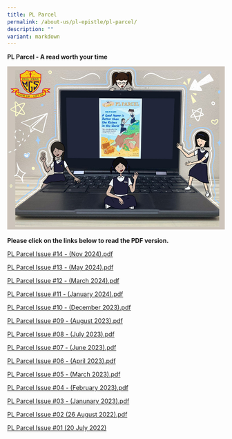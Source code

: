```yaml
---
title: PL Parcel
permalink: /about-us/pl-epistle/pl-parcel/
description: ""
variant: markdown
---
```

**PL Parcel - A read worth your time**

![](/images/pl%20parcel.jpg)

**Please click on the links below to read the PDF version.**

[PL Parcel Issue #14 - (Nov 2024).pdf](https://drive.google.com/file/d/1p0qvNyKmi3ZD6g7FHjpAiUJ_XlQWCEor/view?usp=share_link)

[PL Parcel Issue #13 - (May 2024).pdf](https://drive.google.com/file/d/1_mtPOjisI2SHG-PD0mGm6c374z4CNLf_/view?usp=drive_link)

[PL Parcel Issue #12 - (March 2024).pdf](https://drive.google.com/file/d/1Qi--_3Q9gzg9vaqvWTZK4Z21jkdg6Nl0/view?usp=share_link)

[PL Parcel Issue #11 - (January 2024).pdf](https://drive.google.com/file/d/19EuRK38Bb7p_DIEw4re6hPRwnO2mcmHW/view?usp=share_link)

[PL Parcel Issue #10 - (December 2023).pdf](https://drive.google.com/file/d/1hn--c44aGo_jK4FeK4j49JOxc9z_gpkx/view?usp=share_link)

[PL Parcel Issue #09 - (August 2023).pdf](https://drive.google.com/file/d/1qithOgad475ERkbCoNbTzrurIQUHHexI/view?usp=share_link)

[PL Parcel Issue #08 - (July 2023).pdf](https://drive.google.com/file/d/1z9-Fbzhi9j_vkVbtoQM8P9jFJa2hsMZJ/view?usp=share_link)

[PL Parcel Issue #07 - (June 2023).pdf](https://drive.google.com/file/d/1VfdCAO0Vv4LiM0hHneI3FWtl3y3dwypp/view?usp=share_link)

[PL Parcel Issue #06 - (April 2023).pdf](https://drive.google.com/file/d/1ZBoKPqB8RfGJINercSxWQN7_BE717Gn_/view?usp=share_link)

[PL Parcel Issue #05 - (March 2023).pdf](/files/pl%20parcel%20issue%2005.pdf)

[PL Parcel Issue #04 - (February 2023).pdf](/files/PL%20Parcel%20Issue%2004.pdf)

[PL Parcel Issue #03 - (Janunary 2023).pdf](/files/PL%20Parcel%20Issue%2003.pdf)

[PL Parcel Issue #02 (26 August 2022).pdf](/files/PL%20Parcel%20Issue%2002.pdf)

[PL Parcel Issue #01 (20 July 2022)](/files/PL%20Parcel%20Issue%2001.pdf)
